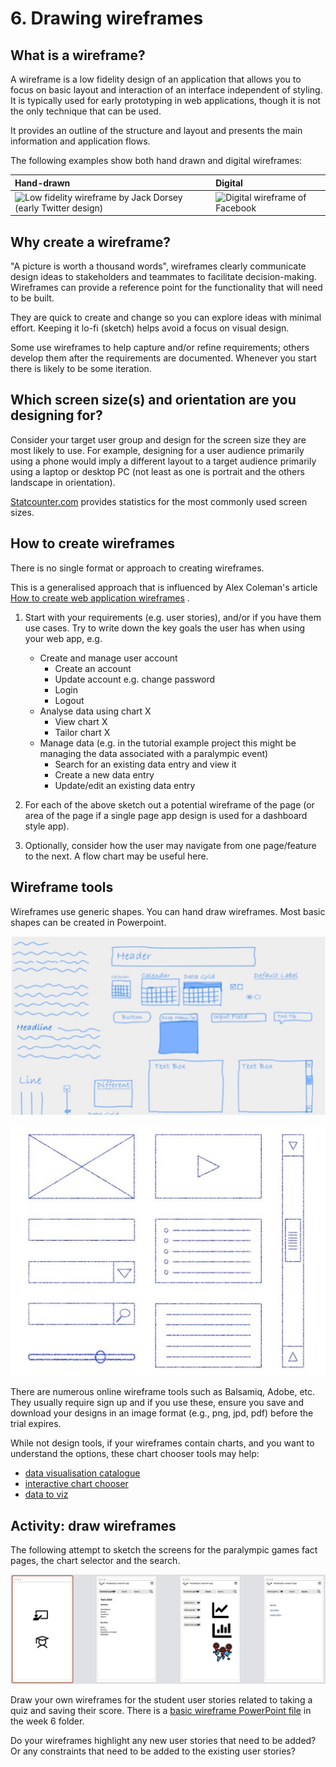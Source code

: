 # 6. Drawing wireframes

## What is a wireframe?

A wireframe is a low fidelity design of an application that allows you to focus on basic layout and interaction of an
interface independent of styling. It is typically used for early prototyping in web applications, though it is not the
only technique that can be used.

It provides an outline of the structure and layout and presents the main information and application flows.

The following examples show both hand drawn and digital wireframes:

| Hand-drawn                                                                                                                                | Digital                                                                                                    |
|:------------------------------------------------------------------------------------------------------------------------------------------|:-----------------------------------------------------------------------------------------------------------|
| ![Low fidelity wireframe by Jack Dorsey (early Twitter design)](https://nicholsons.github.io/comp0034-5/assets/img/twitter_wireframe.png) | ![Digital wireframe of Facebook](https://nicholsons.github.io/comp0034-5/assets/img/digital_wireframe.png) |

## Why create a wireframe?

"A picture is worth a thousand words", wireframes clearly communicate design ideas to stakeholders and teammates to
facilitate decision-making. Wireframes can provide a reference point for the functionality that will need to be built.

They are quick to create and change so you can explore ideas with minimal effort. Keeping it lo-fi (sketch) helps avoid
a focus on visual design.

Some use wireframes to help capture and/or refine requirements; others develop them after the requirements are
documented. Whenever you start there is likely to be some iteration.

## Which screen size(s) and orientation are you designing for?

Consider your target user group and design for the screen size they are most likely to use.
For example, designing for a user audience primarily using a phone would imply a different layout to a target audience
primarily using a laptop or desktop PC (not least as one is portrait and the others landscape in orientation).

[Statcounter.com](https://gs.statcounter.com/screen-resolution-stats) provides statistics for the most commonly used
screen sizes.

## How to create wireframes

There is no single format or approach to creating wireframes.

This is a generalised approach that is influenced by Alex Coleman's
article [How to create web application wireframes](https://selftaughtcoders.com/how-to-create-web-application-wireframes/)
.

1. Start with your requirements (e.g. user stories), and/or if you have them use cases.
   Try to write down the key goals the user has when using your web app, e.g.

    - Create and manage user account
        - Create an account
        - Update account e.g. change password
        - Login
        - Logout
    - Analyse data using chart X
        - View chart X
        - Tailor chart X
    - Manage data (e.g. in the tutorial example project this might be managing the data associated with a paralympic
      event)
        - Search for an existing data entry and view it
        - Create a new data entry
        - Update/edit an existing data entry

2. For each of the above sketch out a potential wireframe of the page (or area of the page if a single page app design
   is used for a dashboard style app).

3. Optionally, consider how the user may navigate from one page/feature to the next. A flow chart may be useful here.

## Wireframe tools

Wireframes use generic shapes. You can hand draw wireframes. Most basic shapes can be created in Powerpoint.

![Basic wireframe shapes](../img/wire-shapes-1.png)

![Basic wireframe shapes](../img/wire-shapes-2.jpg)

There are numerous online wireframe tools such as Balsamiq, Adobe, etc. They usually require sign up and if you use
these, ensure you save and download your designs in an image format (e.g., png, jpd, pdf) before the trial expires.

While not design tools, if your wireframes contain charts, and you want to understand the options, these chart chooser
tools may help:

- [data visualisation catalogue](https://datavizcatalogue.com/index.html)
- [interactive chart chooser](https://depictdatastudio.com/charts/)
- [data to viz](https://www.data-to-viz.com/)

## Activity: draw wireframes

The following attempt to sketch the screens for the paralympic games fact pages, the chart selector and the search.

![Paralympics app wireframes](../img/wireframe-para-quiz.png)

Draw your own wireframes for the student user stories related to taking a quiz and saving their score. There is
a [basic wireframe PowerPoint file](wireframes.pptx) in the week 6 folder.

Do your wireframes highlight any new user stories that need to be added? Or any constraints that need to be added to the
existing user stories?

